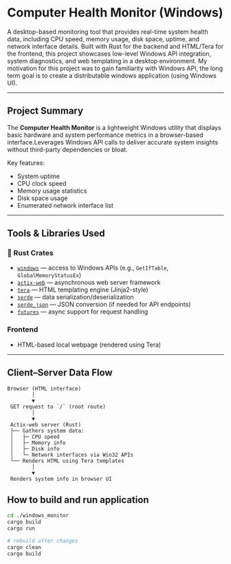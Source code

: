 # Computer Health Monitor (Windows)

A desktop-based monitoring tool that provides real-time system health data, including CPU speed, memory usage, disk space, uptime, and network interface details. Built with Rust for the backend and HTML/Tera for the frontend, this project showcases low-level Windows API integration, system diagnostics, and web templating in a desktop environment. My motivation for this project was to gain familiarity with Windows API, the long term goal is to create a distributable windows application (using Windows UI).

---

## Project Summary

The **Computer Health Monitor** is a lightweight Windows utility that displays basic hardware and system performance metrics in a browser-based interface.Leverages Windows API calls to deliver accurate system insights without third-party dependencies or bloat.

Key features:
- System uptime
- CPU clock speed
- Memory usage statistics
- Disk space usage
- Enumerated network interface list

---

## Tools & Libraries Used

### 🦀 Rust Crates
- [`windows`](https://crates.io/crates/windows) — access to Windows APIs (e.g., `GetIfTable`, `GlobalMemoryStatusEx`)
- [`actix-web`](https://crates.io/crates/actix-web) — asynchronous web server framework
- [`tera`](https://crates.io/crates/tera) — HTML templating engine (Jinja2-style)
- [`serde`](https://crates.io/crates/serde) — data serialization/deserialization
- [`serde_json`](https://crates.io/crates/serde_json) — JSON conversion (if needed for API endpoints)
- [`futures`](https://crates.io/crates/futures) — async support for request handling

### Frontend
- HTML-based local webpage (rendered using Tera)

---

## Client–Server Data Flow

```plaintext
Browser (HTML interface)
        │
        ▼
 GET request to `/` (root route)
        │
        ▼
 Actix-web server (Rust)
 ├── Gathers system data:
 │   ├─ CPU speed
 │   ├─ Memory info
 │   ├─ Disk info
 │   └─ Network interfaces via Win32 APIs
 └── Renders HTML using Tera templates
        │
        ▼
 Renders system info in browser UI
```

## How to build and run application
``` sh
cd ./windows_monitor
cargo build
cargo run
```

``` sh
# rebuild after changes
cargo clean
cargo build
```

